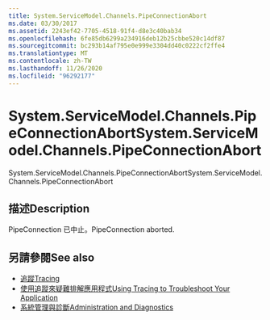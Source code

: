```yaml
---
title: System.ServiceModel.Channels.PipeConnectionAbort
ms.date: 03/30/2017
ms.assetid: 2243ef42-7705-4518-91f4-d8e3c40bab34
ms.openlocfilehash: 6fe85db6299a234916deb12b25cbbe520c14df87
ms.sourcegitcommit: bc293b14af795e0e999e3304dd40c0222cf2ffe4
ms.translationtype: MT
ms.contentlocale: zh-TW
ms.lasthandoff: 11/26/2020
ms.locfileid: "96292177"
---
```

# <a name="systemservicemodelchannelspipeconnectionabort"></a><span data-ttu-id="ca79d-102">System.ServiceModel.Channels.PipeConnectionAbort</span><span class="sxs-lookup"><span data-stu-id="ca79d-102">System.ServiceModel.Channels.PipeConnectionAbort</span></span>

<span data-ttu-id="ca79d-103">System.ServiceModel.Channels.PipeConnectionAbort</span><span class="sxs-lookup"><span data-stu-id="ca79d-103">System.ServiceModel.Channels.PipeConnectionAbort</span></span>  
  
## <a name="description"></a><span data-ttu-id="ca79d-104">描述</span><span class="sxs-lookup"><span data-stu-id="ca79d-104">Description</span></span>  

 <span data-ttu-id="ca79d-105">PipeConnection 已中止。</span><span class="sxs-lookup"><span data-stu-id="ca79d-105">PipeConnection aborted.</span></span>  
  
## <a name="see-also"></a><span data-ttu-id="ca79d-106">另請參閱</span><span class="sxs-lookup"><span data-stu-id="ca79d-106">See also</span></span>

- [<span data-ttu-id="ca79d-107">追蹤</span><span class="sxs-lookup"><span data-stu-id="ca79d-107">Tracing</span></span>](index.md)
- [<span data-ttu-id="ca79d-108">使用追蹤來疑難排解應用程式</span><span class="sxs-lookup"><span data-stu-id="ca79d-108">Using Tracing to Troubleshoot Your Application</span></span>](using-tracing-to-troubleshoot-your-application.md)
- [<span data-ttu-id="ca79d-109">系統管理與診斷</span><span class="sxs-lookup"><span data-stu-id="ca79d-109">Administration and Diagnostics</span></span>](../index.md)
